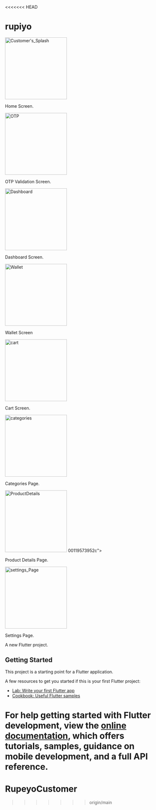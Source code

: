 <<<<<<< HEAD
# rupiyo
<img width="204" alt="Customer's_Splash" src="https://github.com/Rupeyo/RupeyoCustomer/assets/157117464/17a6ffc2-a8ae-4870-bef9-2163a68da922">

Home Screen.

<img width="204" alt="OTP" src="https://github.com/Rupeyo/RupeyoCustomer/assets/157117464/ed198d48-2eb0-43f8-b2aa-5f26157bc48b">

OTP Validation Screen.

<img width="204" alt="Dashboard" src="https://github.com/Rupeyo/RupeyoCustomer/assets/157117464/faf8fbee-ac6c-4bc9-9f0c-374f00e55c4f">

Dashboard Screen.

<img width="204" alt="Wallet" src="https://github.com/Rupeyo/RupeyoCustomer/assets/157117464/adbd679b-385d-4234-b3df-385658df9c45">

Wallet Screen

<img width="204" alt="cart" src="https://github.com/Rupeyo/RupeyoCustomer/assets/157117464/ba03e9a8-c429-4756-a9b0-320683879761">

Cart Screen.

<img width="204" alt="categories" src="https://github.com/Rupeyo/RupeyoCustomer/assets/157117464/93dc6f85-fd53-4be4-8d9d">

Categories Page.

<img width="204" alt="ProductDetails" src="https://github.com/Rupeyo/RupeyoCustomer/assets/157117464/2eed7cb2-f081-452e-9a68-4edc996ab197">
00119573952c">

Product Details Page.

<img width="204" alt="settings_Page" src="https://github.com/Rupeyo/RupeyoCustomer/assets/157117464/de43866d-48da-45c2-b8dc-253c945098a9">

Settings Page.


A new Flutter project.

## Getting Started

This project is a starting point for a Flutter application.

A few resources to get you started if this is your first Flutter project:

- [Lab: Write your first Flutter app](https://docs.flutter.dev/get-started/codelab)
- [Cookbook: Useful Flutter samples](https://docs.flutter.dev/cookbook)

For help getting started with Flutter development, view the
[online documentation](https://docs.flutter.dev/), which offers tutorials,
samples, guidance on mobile development, and a full API reference.
=======
# RupeyoCustomer
>>>>>>> origin/main
